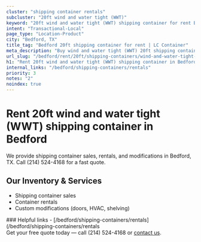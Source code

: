 ```yaml
---
cluster: "shipping container rentals"
subcluster: "20ft wind and water tight (WWT)"
keyword: "20ft wind and water tight (WWT) shipping container for rent Bedford, TX"
intent: "Transactional-Local"
page_type: "Location-Product"
city: "Bedford, TX"
title_tag: "Bedford 20ft shipping container for rent | LC Container"
meta_description: "Buy wind and water tight (WWT) 20ft shipping container rent with local delivery in Bedford, TX. LC Container — local Since 2003. Request a fast quote today."
url_slug: "/bedford/rent/20ft/shipping-containers/wind-and-water-tight-wwt"
h1: "Rent 20ft wind and water tight (WWT) shipping container in Bedford"
internal_links: "/bedford/shipping-containers/rentals"
priority: 3
notes: "2"
noindex: true
---
```


# Rent 20ft wind and water tight (WWT) shipping container in Bedford

We provide shipping container sales, rentals, and modifications in Bedford, TX. Call (214) 524-4168 for a fast quote.

## Our Inventory & Services
- Shipping container sales
- Container rentals
- Custom modifications (doors, HVAC, shelving)

<div data-section="internal-links">
### Helpful links
- [/bedford/shipping-containers/rentals](/bedford/shipping-containers/rentals
</div>

<div data-section="cta">
Get your free quote today — call (214) 524-4168 or <a href="/contact">contact us</a>.
</div>

<script type="application/ld+json">{"@context":"https://schema.org","@type":"FAQPage","mainEntity":[{"@type":"Question","name":"How much does delivery cost in Bedford, TX?","acceptedAnswer":{"@type":"Answer","text":"Delivery costs vary by distance and container size. Most deliveries in Bedford, TX range from $150-$300. Call (214) 524-4168 for an exact quote based on your specific location."}},{"@type":"Question","name":"Do you offer financing or payment plans?","acceptedAnswer":{"@type":"Answer","text":"We accept major credit cards, checks, and can discuss commercial terms for bulk purchases. Call (214) 524-4168 to discuss options."}},{"@type":"Question","name":"Can you customize containers in Bedford, TX?","acceptedAnswer":{"@type":"Answer","text":"Yes — we perform modifications like doors, HVAC, insulation, and shelving. Request a custom quote at (214) 524-4168 or via our contact form."}}]}</script>
